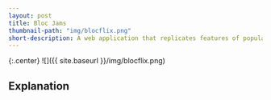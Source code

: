 ```yaml
---
layout: post
title: Bloc Jams
thumbnail-path: "img/blocflix.png"
short-description: A web application that replicates features of popular digital music services.
---
```


{:.center}
![]({{ site.baseurl }}/img/blocflix.png)

## Explanation



